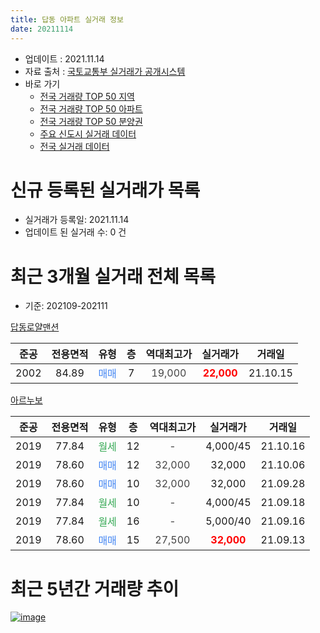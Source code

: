 ```yaml
---
title: 답동 아파트 실거래 정보
date: 20211114
---
```


* 업데이트 : 2021.11.14
* 자료 출처 : [국토교통부 실거래가 공개시스템](http://rt.molit.go.kr)
* 바로 가기
    * [전국 거래량 TOP 50 지역](https://apt-info.github.io/apt-trade-info/tr)
    * [전국 거래량 TOP 50 아파트](https://apt-info.github.io/apt-trade-info/ta)
    * [전국 거래량 TOP 50 분양권](https://apt-info.github.io/apt-trade-info/tb)
    * [주요 신도시 실거래 데이터](https://apt-info.github.io/apt-trade-info/newtown)
    * [전국 실거래 데이터](https://apt-info.github.io/apt-trade-info/all)



<script async src="https://pagead2.googlesyndication.com/pagead/js/adsbygoogle.js"></script>
<!-- 기본광고 -->
<ins class="adsbygoogle"
     style="display:block"
     data-ad-client="ca-pub-1142216861245946"
     data-ad-slot="4805727019"
     data-ad-format="auto"
     data-full-width-responsive="true"></ins>
<script>
     (adsbygoogle = window.adsbygoogle || []).push({});
</script>


# 신규 등록된 실거래가 목록

* 실거래가 등록일: 2021.11.14
* 업데이트 된 실거래 수: 0 건




<script async src="https://pagead2.googlesyndication.com/pagead/js/adsbygoogle.js"></script>
<!-- 기본광고 -->
<ins class="adsbygoogle"
     style="display:block"
     data-ad-client="ca-pub-1142216861245946"
     data-ad-slot="4805727019"
     data-ad-format="auto"
     data-full-width-responsive="true"></ins>
<script>
     (adsbygoogle = window.adsbygoogle || []).push({});
</script>


# 최근 3개월 실거래 전체 목록
* 기준: 202109-202111


[답동로얄맨션](https://search.naver.com/search.naver?query=%EB%8B%B5%EB%8F%99%EB%A1%9C%EC%96%84%EB%A7%A8%EC%85%98)

|준공|전용면적|유형|층|역대최고가|실거래가|거래일|
|:---:|:---:|:---:|:---:|:---:|:---:|:---:|
|2002|84.89|<span style="color:#4285F3">매매</span>|7|<span style="color:#444444">19,000</span>|<b><span style="color:#FF0000">22,000</span></b>|21.10.15|

[아르누보](https://search.naver.com/search.naver?query=%EC%95%84%EB%A5%B4%EB%88%84%EB%B3%B4)

|준공|전용면적|유형|층|역대최고가|실거래가|거래일|
|:---:|:---:|:---:|:---:|:---:|:---:|:---:|
|2019|77.84|<span style="color:#34A853">월세</span>|12|<span style="color:#444444">-</span>|4,000/45|21.10.16|
|2019|78.60|<span style="color:#4285F3">매매</span>|12|<span style="color:#444444">32,000</span>|32,000|21.10.06|
|2019|78.60|<span style="color:#4285F3">매매</span>|10|<span style="color:#444444">32,000</span>|32,000|21.09.28|
|2019|77.84|<span style="color:#34A853">월세</span>|10|<span style="color:#444444">-</span>|4,000/45|21.09.18|
|2019|77.84|<span style="color:#34A853">월세</span>|16|<span style="color:#444444">-</span>|5,000/40|21.09.16|
|2019|78.60|<span style="color:#4285F3">매매</span>|15|<span style="color:#444444">27,500</span>|<b><span style="color:#FF0000">32,000</span></b>|21.09.13|



<script async src="https://pagead2.googlesyndication.com/pagead/js/adsbygoogle.js"></script>
<!-- 기본광고 -->
<ins class="adsbygoogle"
     style="display:block"
     data-ad-client="ca-pub-1142216861245946"
     data-ad-slot="4805727019"
     data-ad-format="auto"
     data-full-width-responsive="true"></ins>
<script>
     (adsbygoogle = window.adsbygoogle || []).push({});
</script>


# 최근 5년간 거래량 추이


<div style="width:100%;">
    <canvas id="deal_progress" height="200"></canvas>
</div>

<script>
new Chart(document.getElementById("deal_progress"), {
    type: 'line',
    data: {
        labels: ['16.01','16.02','16.03','16.04','16.05','16.06','16.07','16.08','16.09','16.11','16.12','17.01','17.02','17.04','17.05','17.06','17.07','17.08','17.09','17.10','17.11','17.12','18.01','18.03','18.06','18.07','18.08','18.10','18.11','19.01','19.02','19.03','19.04','19.08','19.10','19.11','20.02','20.03','20.04','20.05','20.06','20.07','20.08','20.09','20.10','20.12','21.01','21.02','21.03','21.04','21.05','21.06','21.08','21.09','21.10'],
        datasets: [{
            label: '매매/분양권',
            data: [1,0,0,1,1,1,0,1,1,0,0,1,0,1,0,0,1,1,1,2,1,3,1,2,1,0,0,1,0,1,2,1,1,1,1,0,6,0,0,3,7,0,1,0,0,1,1,2,2,2,5,1,0,2,2],
            borderColor: "rgba(66, 133, 243, 1)",
            backgroundColor: "rgba(66, 133, 243, 0.05)",
            borderWidth: 1,
            pointRadius: 0,
            fill: false,
            lineTension: 0
        },{
            label: '전/월세',
            data: [0,2,1,0,0,0,1,1,1,1,2,0,1,0,1,1,0,4,1,0,1,0,0,0,0,1,1,0,1,0,1,0,0,0,1,1,2,7,1,0,4,5,3,3,1,5,1,0,1,1,0,1,1,2,1],
            borderColor: "rgba(255, 90, 0, 1)",
            backgroundColor: "rgba(255, 90, 0, 0.05)",
            borderWidth: 1,
            pointRadius: 0,
            fill: false,
            lineTension: 0
        },{
            label: '합계',
            data: [1,2,1,1,1,1,1,2,2,1,2,1,1,1,1,1,1,5,2,2,2,3,1,2,1,1,1,1,1,1,3,1,1,1,2,1,8,7,1,3,11,5,4,3,1,6,2,2,3,3,5,2,1,4,3],
            borderColor: "rgba(0, 0, 0, 1)",
            backgroundColor: "rgba(0, 0, 0, 0.03)",
            borderWidth: 0.1,
            pointRadius: 0,
            fill: true,
            lineTension: 0
        }
        ]
    },
    options: {
        responsive: true,
        title: {
            display: false
        },
        tooltips: {
            mode: 'index',
            intersect: false
        },
        hover: {
            mode: 'nearest',
            intersect: true
        },
        scales: {
            xAxes: [{
                display: true,
                scaleLabel: {
                    display: true,
                    labelString: '년/월'
                }
            }],
            yAxes: [{
                display: true,
                ticks: {
                    suggestedMin: 0,
                },
                scaleLabel: {
                    display: true,
                    labelString: '실거래 수'
                }
            }]
        }
    }
});

</script>


[![image](https://apt-info.github.io/images/2020-01-03-apt-trade-info/1024x500.png)](https://play.google.com/store/apps/details?id=com.aptinfo.apttradeinfo)

